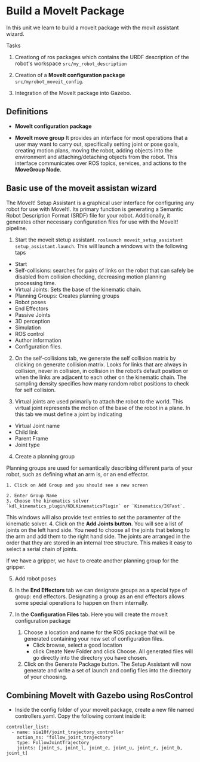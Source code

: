 # Build a MoveIt Package

In this unit we learn to build a moveIt package with the movit assistant wizard.

Tasks

1. Creationg of ros packages which contains the URDF description of the robot's workspace `src/my_robot_description`

2. Creation of a **MoveIt configuration package** `src/myrobot_moveit_config`. 

3. Integration of the MoveIt package into Gazebo. 

## Definitions

- **MoveIt configuration package**

- **MoveIt move group** It provides an interface for most operations that a user may want to carry out, specifically setting joint or pose goals, creating motion plans, moving the robot, adding objects into the environment and attaching/detaching objects from the robot. This interface communicates over ROS topics, services, and actions to the **MoveGroup Node**.



## Basic use of the moveit assistan wizard

The MoveIt! Setup Assistant is a graphical user interface for configuring any robot for use with MoveIt!.
Its primary function is generating a Semantic Robot Description Format (SRDF) file for your robot.
Additionally, it generates other necessary configuration files for use with the MoveIt!
pipeline.

1. Start the moveit stetup assistant. `roslaunch moveit_setup_assistant setup_assistant.launch`. 
This will launch a windows with the following taps

- Start
- Self-collisions: searches for pairs of links on the robot that can safely be disabled from collision checking, decreasing motion planning processing time.
- Virtual Joints: Sets the base of the kinematic chain.
- Planning Groups: Creates planning groups
- Robot poses
- End Effectors
- Passive Joints
- 3D perception
- Simulation
- ROS control
- Author information
- Configuration files.

2. On the self-collisions tab, we generate the self collision matrix by clicking on generate collision matrix.
Looks for links that are always in collision, never in collision, in collision in the robot’s default position or when the links are adjacent to each other on the kinematic chain.
The sampling density specifies how many random robot positions to check for self collision.

3. Virtual joints are used primarily to attach the robot to the world. 
This virtual joint represents the motion of the base of the robot in a plane.
In this tab we must define a joint by indicating
- Virtual Joint name
- Child link
- Parent Frame
- Joint type

4. Create a planning group

Planning groups are used for semantically describing different parts of your robot, such as defining what an arm is, or an end effector.

    1. Click on Add Group and you should see a new screen

    2. Enter Group Name 
    3. Choose the kinematics solver `kdl_kinematics_plugin/KDLKinematicsPlugin` or `Kinematics/IKFast`.
This windows will also provide text entries to set the paramenter of the kinematic solver.
    4. Click on the **Add Joints button**. 
You will see a list of joints on the left hand side.
You need to choose all the joints that belong to the arm and add them to the right hand side.
The joints are arranged in the order that they are stored in an internal tree structure.
This makes it easy to select a serial chain of joints.


If we have a gripper, we have to create another planning group for the gripper.

5. Add robot poses

6. In the **End Effectors** tab  we can designate groups as a special type of group: end effectors. 
Designating a group as an end effectors allows some special operations to happen on them internally.

7. In the **Configuration Files** tab. Here you will create the moveIt configuration package
    1. Choose a location and name for the ROS package that will be generated containing your new set of configuration files. 
        - Click browse, select a good location
        - click Create New Folder and click Choose. 
All generated files will go directly into the directory you have chosen.
    2. Click on the Generate Package button. The Setup Assistant will now generate and write a set of launch and config files into the directory of your choosing. 

## Combining MoveIt with Gazebo using RosControl

- Inside the config folder of your moveit package, create a new file named controllers.yaml. Copy the following content inside it: 
```
controller_list:
  - name: sia10f/joint_trajectory_controller
    action_ns: "follow_joint_trajectory"
    type: FollowJointTrajectory
    joints: [joint_s, joint_l, joint_e, joint_u, joint_r, joint_b, joint_t]
```
